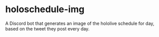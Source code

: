 # holoschedule-img
A Discord bot that generates an image of the hololive schedule for day, based on the tweet they post every day.
